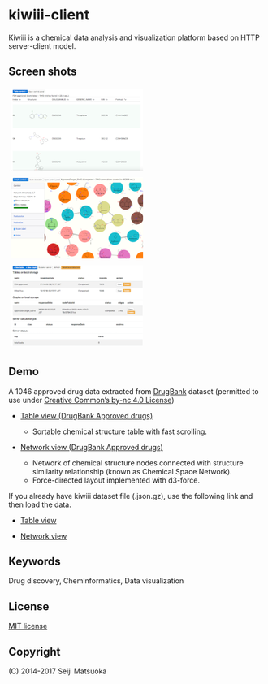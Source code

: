 
kiwiii-client
================

Kiwiii is a chemical data analysis and visualization platform based on HTTP server-client model.


Screen shots
--------------

[<img src="img/table-view.png" width="260" height="160" alt="Table view" style="margin: 5px"/>](img/table-view.png)
[<img src="img/network-view.png" width="260" height="160" alt="Network view" style="margin: 5px"/>](img/network-view.png)
[<img src="img/control-panel.png" width="260" height="160" alt="Control panel" style="margin: 5px"/>](img/control-panel.png)



Demo
--------------

A 1046 approved drug data extracted from [DrugBank](https://www.drugbank.ca/) dataset (permitted to use under [Creative Common’s by-nc 4.0 License](https://creativecommons.org/licenses/by-nc/4.0/legalcode))

- [Table view (DrugBank Approved drugs)](https://mojaie.github.io/kiwiii-client/datatable.html?location=resources/ApprovedFiltered.json.gz)
  - Sortable chemical structure table with fast scrolling.


- [Network view (DrugBank Approved drugs)](https://mojaie.github.io/kiwiii-client/graph.html?location=resources/ApprovedFiltered_GLS10.json.gz)
  - Network of chemical structure nodes connected with structure similarity relationship (known as Chemical Space Network).
  - Force-directed layout implemented with d3-force.


If you already have kiwiii dataset file (.json.gz), use the following link and then load the data.

- [Table view](https://mojaie.github.io/kiwiii-client/datatable.html)

- [Network view](https://mojaie.github.io/kiwiii-client/graph.html)



Keywords
--------------

Drug discovery, Cheminformatics, Data visualization



License
--------------

[MIT license](http://opensource.org/licenses/MIT)



Copyright
--------------

(C) 2014-2017 Seiji Matsuoka
